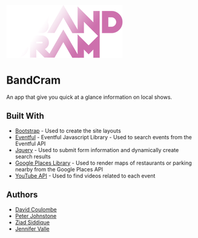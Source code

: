 
![BandCram Logo](assets/images/BandCram_Logo.png)

# BandCram

An app that give you quick at a glance information on local shows.

## Built With

* [Bootstrap](https://getbootstrap.com/) - Used to create the site layouts
* [Eventful](http://api.eventful.com/) - Eventful Javascript Library - Used to search events from the Eventful API
* [Jquery](https://jquery.com/) - Used to submit form information and dynamically create search results
* [Google Places Library](https://developers.google.com/places/) - Used to render maps of restaurants or parking nearby from the Google Places API
* [YouTube API](https://developers.google.com/youtube/) - Used to find videos related to each event

## Authors

* [David Coulombe](https://github.com/DaveyStacks)
* [Peter Johnstone](https://github.com/p2bilt)
* [Ziad Siddique](https://github.com/zssiddique)
* [Jennifer Valle](https://github.com/jvallexm)
